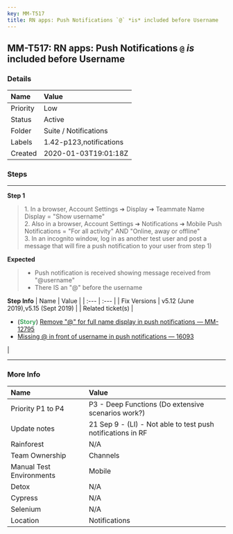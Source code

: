 ```yaml
---
key: MM-T517
title: RN apps: Push Notifications `@` *is* included before Username
---
```


## MM-T517: RN apps: Push Notifications `@` _is_ included before Username

### Details

| Name     | Value                   |
| :------- | :---------------------- |
| Priority | Low                     |
| Status   | Active                  |
| Folder   | Suite / Notifications   |
| Labels   | 1.42-p123,notifications |
| Created  | 2020-01-03T19:01:18Z    |

### Steps

<hr/>

**Step 1**

> <article>1. In a browser, Account Settings ➜ Display ➜ Teammate Name Display = "Show username"<br />2. Also in a browser, Account Settings ➜ Notifications ➜ Mobile Push Notifications = "For all activity" AND "Online, away or offline"<br />3. In an incognito window, log in as another test user and post a message that will fire a push notification to your user from step 1)</article>

**Expected**

> <article><ul><li>Push notification is received showing message received from "@username"</li><li>There IS an "@" before the username</li></ul></article>

**Step Info**
| Name | Value |
| :--- | :--- |
| Fix Versions | v5.12 (June 2019),v5.15 (Sept 2019) |
| Related ticket(s) | <ul><li>(<strong><span style="color:rgb(65, 168, 95)">Story</span></strong>) <a href="http://MMTHTTPS%3A//MATTERMOST.ATLASSIAN.NET/BROWSE/MM-12795">Remove "@" for full name display in push notifications — MM-12795</a></li><li><a href="HTTPS://MATTERMOST.ATLASSIAN.NET/BROWSE/MM-16093">Missing @ in front of username in push notifications — 16093</a></li></ul> |

<hr/>

### More Info

| Name                     | Value                                                       |
| :----------------------- | :---------------------------------------------------------- |
| Priority P1 to P4        | P3 - Deep Functions (Do extensive scenarios work?)          |
| Update notes             | 21 Sep 9 - (LI) - Not able to test push notifications in RF |
| Rainforest               | N/A                                                         |
| Team Ownership           | Channels                                                    |
| Manual Test Environments | Mobile                                                      |
| Detox                    | N/A                                                         |
| Cypress                  | N/A                                                         |
| Selenium                 | N/A                                                         |
| Location                 | Notifications                                               |
